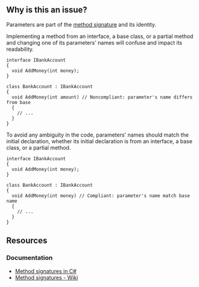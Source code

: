 ## Why is this an issue?
 
Parameters are part of the [method signature](https://learn.microsoft.com/en-us/dotnet/csharp/programming-guide/classes-and-structs/methods#method-signatures) and its identity.
 
Implementing a method from an interface, a base class, or a partial method and changing one of its parameters' names will confuse and impact its readability.

    interface IBankAccount
    {
      void AddMoney(int money);
    }
    
    class BankAccount : IBankAccount
    {
      void AddMoney(int amount) // Noncompliant: parameter's name differs from base
      {
        // ...
      }
    }

To avoid any ambiguity in the code, parameters' names should match the initial declaration, whether its initial declaration is from an interface, a base class, or a partial method.

    interface IBankAccount
    {
      void AddMoney(int money);
    }
    
    class BankAccount : IBankAccount
    {
      void AddMoney(int money) // Compliant: parameter's name match base name
      {
        // ...
      }
    }

## Resources
 
### Documentation
 
- [Method signatures in
  C#](https://learn.microsoft.com/en-us/dotnet/csharp/programming-guide/classes-and-structs/methods#method-signatures)
- [Method signatures - Wiki](https://en.wikipedia.org/wiki/Type_signature#Method_signature)